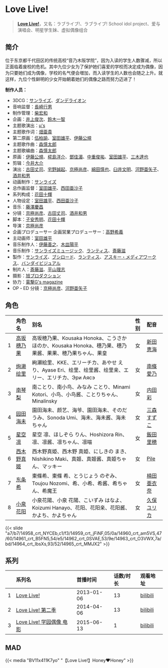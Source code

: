 # Love Live!


> <u>**[Love Live!](https://bgm.tv/subject/49294)**</u>，又名：ラブライブ!、ラブライブ! School idol project、爱与演唱会、明星学生妹、虚拟偶像组合

## 简介

位于东京都千代田区的传统高校“音乃木阪学院”，因为入读的学生人数骤减，所以正面临着废校的危机。其中九位少女为了保护她们喜爱的学校而决定成为偶像，因为只要她们成为偶像，学校的名气便会増加，而入读学生的人数也会随之上升。就这样，九位个性鲜明的少女开始朝着她们的偶像之路而努力迈进了！

**制作人员：**
- 3DCG：[サンライズ](https://bgm.tv/person/189)、[ダンデライオン](https://bgm.tv/person/24385)
- 音响监督：[長崎行男](https://bgm.tv/person/2534)
- 制作管理：[柴宏和](https://bgm.tv/person/36778)
- 企画：[井上俊次](https://bgm.tv/person/963)、[鈴木一智](https://bgm.tv/person/49263)
- 主题歌演出：[μ's](https://bgm.tv/person/9723)
- 主题歌作词：[畑亜貴](https://bgm.tv/person/7329)
- 第二原画：[伍柏諭](https://bgm.tv/person/22689)、[室田雄平](https://bgm.tv/person/11574)、[伊藤公規](https://bgm.tv/person/21510)
- 主题歌作曲：[森慎太郎](https://bgm.tv/person/8029)
- 主题歌编曲：[森慎太郎](https://bgm.tv/person/8029)
- 原画：[伊藤公規](https://bgm.tv/person/21510)、[椛島洋介](https://bgm.tv/person/3665)、[鄧佳湄](https://bgm.tv/person/28643)、[中重俊祐](https://bgm.tv/person/26981)、[室田雄平](https://bgm.tv/person/11574)、[三木達也](https://bgm.tv/person/12237)
- 剪辑：[今井大介](https://bgm.tv/person/12113)
- 演出：[古田丈司](https://bgm.tv/person/14223)、[宅野誠起](https://bgm.tv/person/13980)、[京極尚彦](https://bgm.tv/person/13081)、[綿田慎也](https://bgm.tv/person/12175)、[臼井文明](https://bgm.tv/person/23357)、[河野亜矢子](https://bgm.tv/person/20237)、[酒井和男](https://bgm.tv/person/11837)
- 动画制作：[サンライズ](https://bgm.tv/person/189)
- 总作画监督：[室田雄平](https://bgm.tv/person/11574)、[西田亜沙子](https://bgm.tv/person/620)
- 系列构成：[花田十輝](https://bgm.tv/person/262)
- 人物设定：[室田雄平](https://bgm.tv/person/11574)、[西田亜沙子](https://bgm.tv/person/620)
- 音乐：[藤澤慶昌](https://bgm.tv/person/9962)
- 分镜：[京極尚彦](https://bgm.tv/person/13081)、[古田丈司](https://bgm.tv/person/14223)、[酒井和男](https://bgm.tv/person/11837)
- 脚本：[子安秀明](https://bgm.tv/person/3370)、[花田十輝](https://bgm.tv/person/262)
- 导演：[京極尚彦](https://bgm.tv/person/13081)
- 企画プロデューサー  企画営業プロデューサー：[高野希義](https://bgm.tv/person/139)
- 主动画师：[室田雄平](https://bgm.tv/person/11574)
- 音乐制作人：[伊藤善之](https://bgm.tv/person/52)、[木皿陽平](https://bgm.tv/person/45258)
- 音乐制作：[サンライズミュージック](https://bgm.tv/person/1128)、[ランティス](https://bgm.tv/person/57)、[斎藤滋](https://bgm.tv/person/2030)
- 製作：[サンライズ](https://bgm.tv/person/189)、[ブシロード](https://bgm.tv/person/10556)、[ランティス](https://bgm.tv/person/57)、[アスキー・メディアワークス](https://bgm.tv/person/6140)、[バンダイビジュアル](https://bgm.tv/person/56)
- 制片人：[斎藤滋](https://bgm.tv/person/2030)、[平山理志](https://bgm.tv/person/12054)
- 摄影：[旭プロダクション](https://bgm.tv/person/6065)
- 协力：[電撃G's magazine](https://bgm.tv/person/8938)
- OP・ED 分镜：[京極尚彦](https://bgm.tv/person/13081)、[河野亜矢子](https://bgm.tv/person/20237)

## 角色

|     |   角色名   |   别名  | 性别 |  配音  |
|:--- |:------  |:----      |:---  |:--   |
| 1 | [高坂穗乃果](https://bgm.tv/character/14958) | 高坂穂乃果、Kousaka Honoka、こうさか ほのか、Kousaka Honoka、穗乃果、穗乃果酱、果果、穂乃果ちゃん、果皇 | 女 | [新田恵海](https://bgm.tv/person/7095) |
| 2 | [绚濑绘里](https://bgm.tv/character/14959) | 絢瀬絵里、KKE、エリーチカ、あやせ えり、Ayase Eri、绘里、绘里酱、绘里亲、エリー、エリチカ、Эри Аясэ | 女 | [南條愛乃](https://bgm.tv/person/4792) |
| 3 | [南琴梨](https://bgm.tv/character/14960) | 南ことり、南小鸟、みなみ ことり、Minami Kotori、小鸟、小鸟酱、ことりちゃん、Minalinsky | 女 | [内田彩](https://bgm.tv/person/5136) |
| 4 | [园田海未](https://bgm.tv/character/14961) | 園田海未、颜艺、海爷、園田海未、そのだ うみ、Sonoda Umi、海未、海未酱、海未ちゃん | 女 | [三森すずこ](https://bgm.tv/person/6707) |
| 5 | [星空凛](https://bgm.tv/character/14962) | 星空 凛、ほしぞら りん、Hoshizora Rin、凛、凛酱、凛ちゃん、凛喵 | 女 | [飯田里穂](https://bgm.tv/person/9387) |
| 6 | [西木野真姬](https://bgm.tv/character/14963) | 西木野真姫、西木野 真姫、にしきの まき、Nishikino Maki、真姬、真姬酱、真姫ちゃん、マッキー | 女 | [Pile](https://bgm.tv/person/9384) |
| 7 | [东条希](https://bgm.tv/character/14964) | 東條希、東條 希、とうじょう のぞみ、Toujou Nozomi、希、小希、希酱、希ちゃん、希魔王 | 女 | [楠田亜衣奈](https://bgm.tv/person/9386) |
| 8 | [小泉花阳](https://bgm.tv/character/14965) | 小泉花陽、小泉 花陽、こいずみ はなよ、Koizumi Hanayo、花阳、花阳亲、花阳酱、かよち、かよちゃん | 女 | [久保ユリカ](https://bgm.tv/person/9270) |

{{< slide "a7/b7/14958_crt_NYCEb,c1/f3/14959_crt_jFiNF,05/0a/14960_crt_am5VS,47/60/14961_crt_B5FN5,54/e5/14962_crt_0SVAE,53/9e/14963_crt_O3VWX,7a/bd/14964_crt_IbsXs,93/52/14965_crt_MMJX2" >}}

## 系列

|     |   系列名   |   首播时间  | 话数/时长  | 观看地址 |
|:---  |:------    |:----      |:---       |:---  |
| 1 |[Love Live!](https://bgm.tv/subject/49294)| 2013-01-06 | 13 | [bilibili](https://www.bilibili.com/bangumi/play/ss3068)  |
| 2 |[Love Live! 第二季](https://bgm.tv/subject/75989)| 2014-04-06 | 13 | [bilibili](https://www.bilibili.com/bangumi/play/ss3071)  |
| 3 |[Love Live! 学园偶像 电影](https://bgm.tv/subject/107199)| 2015-06-13 | 1 | [bilibili](https://www.bilibili.com/bangumi/play/ss35182)  |


## MAD

{{< media  "BV11x411K7yo"
"【Love Live!】Honey❤Honey"  >}}
